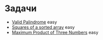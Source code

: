 # Задачи


* [Valid Palindrome](Valid_Palindrome.md) easy
* [Squares of a sorted array](squares-of-a-sorted-array.md) easy
* [Maximum Product of Three Numbers](maximum-product-of-three-numbers) easy